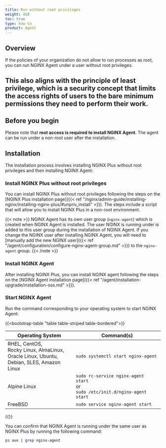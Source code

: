 ```yaml
---
title: Run without root privileges
weight: 450
toc: true
type: how-to
product: Agent
---
```


## Overview

If the policies of your organization do not allow to run processes as root, you can run NGINX Agent under a user without root privileges.

This also aligns with the principle of least privilege, which is a security concept that limits the access rights of users to the bare minimum permissions they need to perform their work.
---

## Before you begin

Please note that **root access is required to install NGINX Agent**. The agent can be run under a non-root user after the installation.


## Installation

The installation process involves installing NGINX Plus without root privileges and then installing NGINX Agent:

### Install NGINX Plus without root privileges

You can install NGINX Plus without root privileges following the steps on the [NGINX Plus installation page]({{< ref "/nginx/admin-guide/installing-nginx/installing-nginx-plus/#unpriv_install" >}}). The steps include a script that will allow you to install NGINX Plus in a non-root environment.

{{< note >}}
NGINX Agent has its own user group (`nginx-agent`) which is created when NGINX Agent is installed. The user NGINX is running under is added to this user group during the installation of NGINX Agent. If you change the NGINX user after installing NGINX Agent, you will need to [manually add the new NGINX user]({{< ref "/agent/configuration/configure-nginx-agent-group.md" >}}) to the `nginx-agent` group.
{{< /note >}}

### Install NGINX Agent

After installing NGINX Plus, you can install NGINX agent following the steps on the [NGINX Agent installation page]({{< ref "/agent/installation-upgrade/installation-oss.md" >}}).

### Start NGINX Agent

Run the command corresponding to your operating system to start NGINX Agent:

{{<bootstrap-table "table table-striped table-bordered">}}

| Operating System                                      | Command(s)                                      |
|------------------------------------------------------|------------------------------------------------|
| RHEL, CentOS,<br>Rocky Linux, AlmaLinux,<br>Oracle Linux, Ubuntu,<br>Debian, SLES, Amazon Linux | ```sudo systemctl start nginx-agent``` |
| Alpine Linux                                        | ```sudo rc-service nginx-agent start```<br>or<br>```sudo /etc/init.d/nginx-agent start``` |
| FreeBSD                                             | ```sudo service nginx-agent start``` |

{{</bootstrap-table>}}

You can confirm that NGINX Agent is running under the same user as NGINX Plus by running the following command:

   ```bash
   ps aux | grep nginx-agent
   ```
